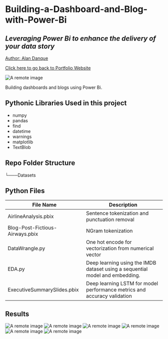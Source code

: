 # Building-a-Dashboard-and-Blog-with-Power-Bi

## _Leveraging Power Bi to enhance the delivery of your data story_

<a href="https://www.linkedin.com/in/alandanque"> Author: Alan Danque </a>

<a href="https://adanque.github.io/">Click here to go back to Portfolio Website </a>

![A remote image](https://adanque.github.io/assets/img/BiDashboard.jpg)

Building dashboards and blogs using Power Bi.

## Pythonic Libraries Used in this project
- numpy
- pandas
- find
- datetime
- warnings
- matplotlib
- TextBlob

## Repo Folder Structure

└───Datasets

## Python Files 

| File Name  | Description |
| ------ | ------ |
| AirlineAnalysis.pbix | Sentence tokenization and punctuation removal |
| Blog-Post-Fictious-Airways.pbix | NGram tokenization |
| DataWrangle.py | One hot encode for vectorization from numerical vector |
| EDA.py | Deep learning using the IMDB dataset using a sequential model and embedding. |
| ExecutiveSummarySlides.pbix | Deep learning LSTM for model performance metrics and accuracy validation |

## Results

![A remote image](https://github.com/adanque/Building-a-Dashboard-and-Blog-with-Power-Bi/blob/main/AlanDanque-Task1-Airline_Fatality_Trends_Dashboard1024_1.jpg)
![A remote image](https://github.com/adanque/Building-a-Dashboard-and-Blog-with-Power-Bi/blob/main/AlanDanque-Task1-Airline_Fatality_Trends_Dashboard1024_2.jpg)
![A remote image](https://github.com/adanque/Building-a-Dashboard-and-Blog-with-Power-Bi/blob/main/AlanDanque-Task1-Airline_Fatality_Trends_Dashboard1024_3.jpg)
![A remote image](https://github.com/adanque/Building-a-Dashboard-and-Blog-with-Power-Bi/blob/main/AlanDanque-Task1-Airline_Fatality_Trends_Dashboard1024_4.jpg)
![A remote image](https://github.com/adanque/Building-a-Dashboard-and-Blog-with-Power-Bi/blob/main/AlanDanque-Task1-Airline_Fatality_Trends_Dashboard1024_5.jpg)
![A remote image](https://github.com/adanque/Building-a-Dashboard-and-Blog-with-Power-Bi/blob/main/AlanDanque-Task1-Airline_Fatality_Trends_Dashboard1024_6.jpg)